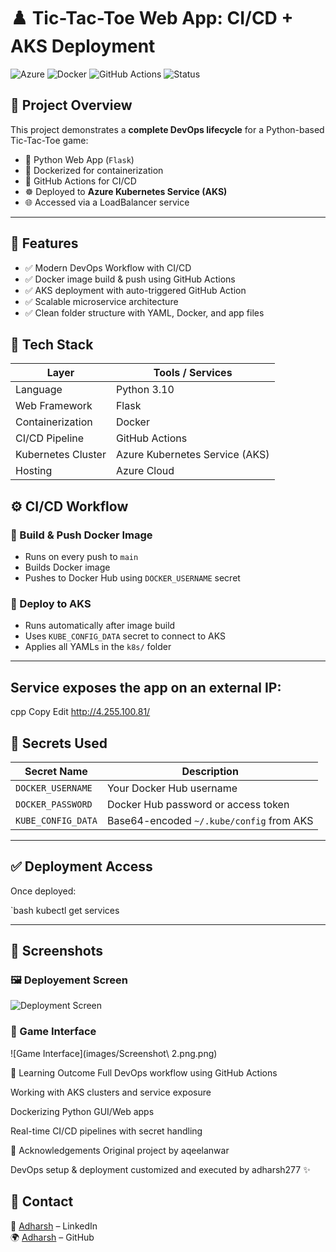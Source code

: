# ♟️ Tic-Tac-Toe Web App: CI/CD + AKS Deployment

![Azure](https://img.shields.io/badge/Azure-Kubernetes-blue?logo=azure-kubernetes-service)
![Docker](https://img.shields.io/badge/Docker-Containerized-green?logo=docker)
![GitHub Actions](https://img.shields.io/badge/CI/CD-Automation-orange?logo=githubactions)
![Status](https://img.shields.io/badge/Status-Deployed-brightgreen)

## 📌 Project Overview

This project demonstrates a **complete DevOps lifecycle** for a Python-based Tic-Tac-Toe game:

- 🐍 Python Web App (`Flask`)
- 🐳 Dockerized for containerization
- 🔁 GitHub Actions for CI/CD
- ☸️ Deployed to **Azure Kubernetes Service (AKS)**
- 🌐 Accessed via a LoadBalancer service

---

## 🚀 Features

- ✅ Modern DevOps Workflow with CI/CD
- ✅ Docker image build & push using GitHub Actions
- ✅ AKS deployment with auto-triggered GitHub Action
- ✅ Scalable microservice architecture
- ✅ Clean folder structure with YAML, Docker, and app files


## 🧱 Tech Stack

| Layer              | Tools / Services                      |
|--------------------|----------------------------------------|
| Language           | Python 3.10                            |
| Web Framework      | Flask                                  |
| Containerization   | Docker                                 |
| CI/CD Pipeline     | GitHub Actions                         |
| Kubernetes Cluster | Azure Kubernetes Service (AKS)         |
| Hosting            | Azure Cloud                            |



## ⚙️ CI/CD Workflow

### 🔨 Build & Push Docker Image

- Runs on every push to `main`
- Builds Docker image
- Pushes to Docker Hub using `DOCKER_USERNAME` secret

### 🚀 Deploy to AKS

- Runs automatically after image build
- Uses `KUBE_CONFIG_DATA` secret to connect to AKS
- Applies all YAMLs in the `k8s/` folder

---
 ## Service exposes the app on an external IP:

cpp
Copy
Edit
http://4.255.100.81/

## 🔐 Secrets Used

| Secret Name          | Description                                    |
|----------------------|------------------------------------------------|
| `DOCKER_USERNAME`    | Your Docker Hub username                      |
| `DOCKER_PASSWORD`    | Docker Hub password or access token            |
| `KUBE_CONFIG_DATA`   | Base64-encoded `~/.kube/config` from AKS       |

---

## ✅ Deployment Access

Once deployed:

`bash
kubectl get services

---

## 📸 Screenshots

### 🖼️ Deployement Screen
![Deployment Screen](images/Screenshot1.png.png)

### 🧪 Game Interface
![Game Interface](images/Screenshot\ 2.png.png)


🧠 Learning Outcome
Full DevOps workflow using GitHub Actions

Working with AKS clusters and service exposure

Dockerizing Python GUI/Web apps

Real-time CI/CD pipelines with secret handling

🙌 Acknowledgements
Original project by aqeelanwar

DevOps setup & deployment customized and executed by adharsh277 ✨

## 📣 Contact

📧 [Adharsh](https://www.linkedin.com/in/adharsh277/) – LinkedIn  
🌍 [Adharsh](https://github.com/adharsh277) – GitHub



